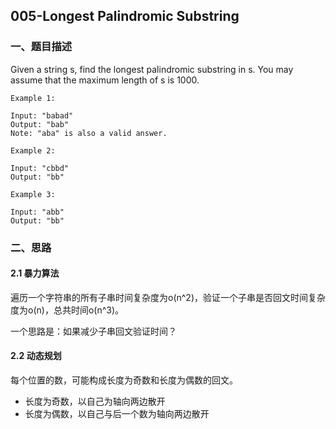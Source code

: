 ## 005-Longest Palindromic Substring

### 一、题目描述

Given a string s, find the longest palindromic substring in s. You may assume that the maximum length of s is 1000.

```
Example 1:

Input: "babad"
Output: "bab"
Note: "aba" is also a valid answer.

Example 2:

Input: "cbbd"
Output: "bb"

Example 3:

Input: "abb"
Output: "bb"
```

### 二、思路

#### 2.1 暴力算法

遍历一个字符串的所有子串时间复杂度为o(n^2)，验证一个子串是否回文时间复杂度为o(n)，总共时间o(n^3)。

一个思路是：如果减少子串回文验证时间？

#### 2.2 动态规划

每个位置的数，可能构成长度为奇数和长度为偶数的回文。

- 长度为奇数，以自己为轴向两边散开
- 长度为偶数，以自己与后一个数为轴向两边散开







